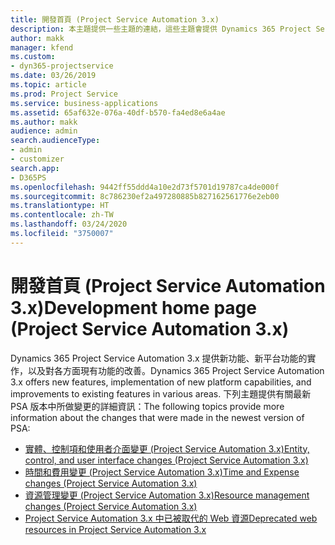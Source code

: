 ```yaml
---
title: 開發首頁 (Project Service Automation 3.x)
description: 本主題提供一些主題的連結，這些主題會提供 Dynamics 365 Project Service Automation (PSA) 3.x 版的開發詳細資訊。
author: makk
manager: kfend
ms.custom:
- dyn365-projectservice
ms.date: 03/26/2019
ms.topic: article
ms.prod: Project Service
ms.service: business-applications
ms.assetid: 65af632e-076a-40df-b570-fa4ed8e6a4ae
ms.author: makk
audience: admin
search.audienceType:
- admin
- customizer
search.app:
- D365PS
ms.openlocfilehash: 9442ff55ddd4a10e2d73f5701d19787ca4de000f
ms.sourcegitcommit: 8c786230ef2a497280885b827162561776e2eb00
ms.translationtype: HT
ms.contentlocale: zh-TW
ms.lasthandoff: 03/24/2020
ms.locfileid: "3750007"
---
```

# <a name="development-home-page-project-service-automation-3x"></a><span data-ttu-id="17117-103">開發首頁 (Project Service Automation 3.x)</span><span class="sxs-lookup"><span data-stu-id="17117-103">Development home page (Project Service Automation 3.x)</span></span>

<span data-ttu-id="17117-104">Dynamics 365 Project Service Automation 3.x 提供新功能、新平台功能的實作，以及對各方面現有功能的改善。</span><span class="sxs-lookup"><span data-stu-id="17117-104">Dynamics 365 Project Service Automation 3.x offers new features, implementation of new platform capabilities, and improvements to existing features in various areas.</span></span> <span data-ttu-id="17117-105">下列主題提供有關最新 PSA 版本中所做變更的詳細資訊：</span><span class="sxs-lookup"><span data-stu-id="17117-105">The following topics provide more information about the changes that were made in the newest version of PSA:</span></span>

- [<span data-ttu-id="17117-106">實體、控制項和使用者介面變更 (Project Service Automation 3.x)</span><span class="sxs-lookup"><span data-stu-id="17117-106">Entity, control, and user interface changes (Project Service Automation 3.x)</span></span>](../developer-guides/entity-changes-v3.x.md)
- [<span data-ttu-id="17117-107">時間和費用變更 (Project Service Automation 3.x)</span><span class="sxs-lookup"><span data-stu-id="17117-107">Time and Expense changes (Project Service Automation 3.x)</span></span>](../developer-guides/time-expense-changes-v3.x.md)
- [<span data-ttu-id="17117-108">資源管理變更 (Project Service Automation 3.x)</span><span class="sxs-lookup"><span data-stu-id="17117-108">Resource management changes (Project Service Automation 3.x)</span></span>](../developer-guides/resource-management-changes-v3.x.md)
- [<span data-ttu-id="17117-109">Project Service Automation 3.x 中已被取代的 Web 資源</span><span class="sxs-lookup"><span data-stu-id="17117-109">Deprecated web resources in Project Service Automation 3.x</span></span>](../developer-guides/web-resources-deprecated-v3.x.md)

